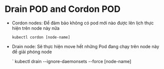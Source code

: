 # Drain POD and Cordon  POD

- Cordon nodes: Để đảm bảo không có pod mới nào được lên lịch thực hiện trên node này nữa
    
    ` kubectl cordon [node-name] `

- Drain node: Sẽ thực hiện move hết những Pod đang chạy trên node này để giải phóng node
    
    ` kubectl drain --ignore-daemonsets --force [node-name] 